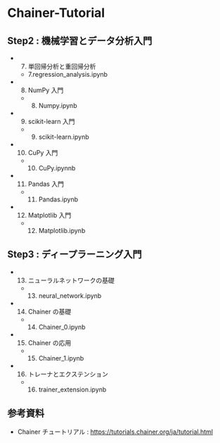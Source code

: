 # Chainer-Tutorial

## Step2 : 機械学習とデータ分析入門

- 7. 単回帰分析と重回帰分析
  - 7.regression_analysis.ipynb
- 8. NumPy 入門
  - 8. Numpy.ipynb
- 9. scikit-learn 入門
  - 9. scikit-learn.ipynb
- 10. CuPy 入門
  - 10. CuPy.ipynnb
- 11. Pandas 入門
  - 11. Pandas.ipynb
- 12. Matplotlib 入門
  - 12. Matplotlib.ipynb

## Step3 : ディープラーニング入門

- 13. ニューラルネットワークの基礎
  - 13. neural_network.ipynb
- 14. Chainer の基礎
  - 14. Chainer_0.ipynb
- 15. Chainer の応用
  - 15. Chainer_1.ipynb
- 16. トレーナとエクステンション
  - 16. trainer_extension.ipynb

## 参考資料
- Chainer チュートリアル : https://tutorials.chainer.org/ja/tutorial.html
